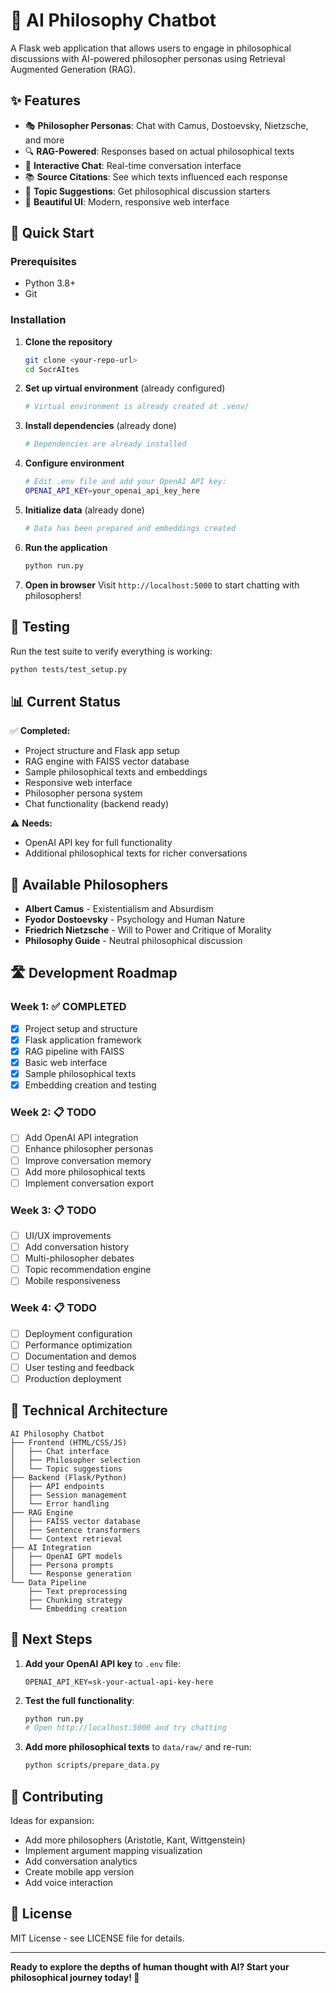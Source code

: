 # 🧠 AI Philosophy Chatbot

A Flask web application that allows users to engage in philosophical discussions with AI-powered philosopher personas using Retrieval Augmented Generation (RAG).

## ✨ Features

- 🎭 **Philosopher Personas**: Chat with Camus, Dostoevsky, Nietzsche, and more
- 🔍 **RAG-Powered**: Responses based on actual philosophical texts
- 💬 **Interactive Chat**: Real-time conversation interface
- 📚 **Source Citations**: See which texts influenced each response
- 🎯 **Topic Suggestions**: Get philosophical discussion starters
- 🎨 **Beautiful UI**: Modern, responsive web interface

## 🚀 Quick Start

### Prerequisites
- Python 3.8+
- Git

### Installation

1. **Clone the repository**
   ```bash
   git clone <your-repo-url>
   cd SocrAItes
   ```

2. **Set up virtual environment** (already configured)
   ```bash
   # Virtual environment is already created at .venv/
   ```

3. **Install dependencies** (already done)
   ```bash
   # Dependencies are already installed
   ```

4. **Configure environment**
   ```bash
   # Edit .env file and add your OpenAI API key:
   OPENAI_API_KEY=your_openai_api_key_here
   ```

5. **Initialize data** (already done)
   ```bash
   # Data has been prepared and embeddings created
   ```

6. **Run the application**
   ```bash
   python run.py
   ```

7. **Open in browser**
   Visit `http://localhost:5000` to start chatting with philosophers!

## 🧪 Testing

Run the test suite to verify everything is working:
```bash
python tests/test_setup.py
```

## 📊 Current Status

✅ **Completed:**
- Project structure and Flask app setup
- RAG engine with FAISS vector database
- Sample philosophical texts and embeddings
- Responsive web interface
- Philosopher persona system
- Chat functionality (backend ready)

⚠️ **Needs:**
- OpenAI API key for full functionality
- Additional philosophical texts for richer conversations

## 💭 Available Philosophers

- **Albert Camus** - Existentialism and Absurdism
- **Fyodor Dostoevsky** - Psychology and Human Nature  
- **Friedrich Nietzsche** - Will to Power and Critique of Morality
- **Philosophy Guide** - Neutral philosophical discussion

## 🛣️ Development Roadmap

### Week 1: ✅ COMPLETED
- [x] Project setup and structure
- [x] Flask application framework
- [x] RAG pipeline with FAISS
- [x] Basic web interface
- [x] Sample philosophical texts
- [x] Embedding creation and testing

### Week 2: 📋 TODO
- [ ] Add OpenAI API integration
- [ ] Enhance philosopher personas
- [ ] Improve conversation memory
- [ ] Add more philosophical texts
- [ ] Implement conversation export

### Week 3: 📋 TODO  
- [ ] UI/UX improvements
- [ ] Add conversation history
- [ ] Multi-philosopher debates
- [ ] Topic recommendation engine
- [ ] Mobile responsiveness

### Week 4: 📋 TODO
- [ ] Deployment configuration
- [ ] Performance optimization
- [ ] Documentation and demos
- [ ] User testing and feedback
- [ ] Production deployment

## 🔧 Technical Architecture

```
AI Philosophy Chatbot
├── Frontend (HTML/CSS/JS)
│   ├── Chat interface
│   ├── Philosopher selection
│   └── Topic suggestions
├── Backend (Flask/Python)
│   ├── API endpoints
│   ├── Session management
│   └── Error handling
├── RAG Engine
│   ├── FAISS vector database
│   ├── Sentence transformers
│   └── Context retrieval
├── AI Integration
│   ├── OpenAI GPT models
│   ├── Persona prompts
│   └── Response generation
└── Data Pipeline
    ├── Text preprocessing
    ├── Chunking strategy
    └── Embedding creation
```

## 🎯 Next Steps

1. **Add your OpenAI API key** to `.env` file:
   ```
   OPENAI_API_KEY=sk-your-actual-api-key-here
   ```

2. **Test the full functionality**:
   ```bash
   python run.py
   # Open http://localhost:5000 and try chatting
   ```

3. **Add more philosophical texts** to `data/raw/` and re-run:
   ```bash
   python scripts/prepare_data.py
   ```

## 🤝 Contributing

Ideas for expansion:
- Add more philosophers (Aristotle, Kant, Wittgenstein)
- Implement argument mapping visualization
- Add conversation analytics
- Create mobile app version
- Add voice interaction

## 📜 License

MIT License - see LICENSE file for details.

---

**Ready to explore the depths of human thought with AI? Start your philosophical journey today! 🌟**
